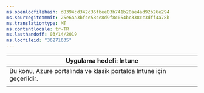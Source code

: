 ```yaml
---
ms.openlocfilehash: d8394cd342c36fbee03b741b20ae4ad92b26e294
ms.sourcegitcommit: 25e6aa3bfce58ce8d9f8c054bc338cc3dff4a78b
ms.translationtype: MT
ms.contentlocale: tr-TR
ms.lasthandoff: 03/14/2019
ms.locfileid: "36271635"
---
```

|                              Uygulama hedefi: Intune                               |
|-------------------------------------------------------------------------------|
| Bu konu, Azure portalında ve klasik portalda Intune için geçerlidir. |
|                                                                               |


